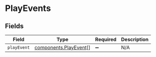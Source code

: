 # PlayEvents


## Fields

| Field                                                          | Type                                                           | Required                                                       | Description                                                    |
| -------------------------------------------------------------- | -------------------------------------------------------------- | -------------------------------------------------------------- | -------------------------------------------------------------- |
| `playEvent`                                                    | [components.PlayEvent](../../models/components/playevent.md)[] | :heavy_minus_sign:                                             | N/A                                                            |